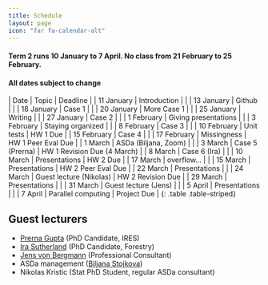 ```yaml
---
title: Schedule
layout: page
icon: "far fa-calendar-alt"
---
```


#### Term 2 runs 10 January to 7 April. No class from 21 February to 25 February.
#### All dates subject to change

| Date        | Topic                   | Deadline                    |
| 11 January  | Introduction            |                             |
| 13 January  | Github                  |                             |
| 18 January  | Case 1                  |                             |
| 20 January  | More Case 1             |                             |
| 25 January  | Writing                 |                             |
| 27 January  | Case 2                  |                             |
| 1 February  | Giving presentations    |                             |
| 3 February  | Staying organized       |                             |
| 8 February  | Case 3                  |                             |
| 10 February | Unit tests              | HW 1 Due                    |
| 15 February | Case 4                  |                             |
| 17 February | Missingness             | HW 1 Peer Eval Due          |
| 1 March     | ASDa (Biljana, Zoom)    |                             |
| 3 March     | Case 5 (Prerna)         | HW 1 Revision Due (4 March) |
| 8 March     | Case 6 (Ira)            |                             |
| 10 March    | Presentations           | HW 2 Due                    |
| 17 March    | overflow...             |                             |
| 15 March    | Presentations           | HW 2 Peer Eval Due          |
| 22 March    | Presentations           |                             |
| 24 March    | Guest lecture (Nikolas) | HW 2 Revision Due           |
| 29 March    | Presentations           |                             |
| 31 March    | Guest lecture (Jens)    |                             |
| 5 April     | Presentations           |                             |
| 7 April     | Parallel computing      | Project Due                 |
{: .table .table-striped}


## Guest lecturers

- [Prerna Gupta](https://ires.ubc.ca/person/prerna-gupta/) (PhD Candidate, IRES)
- [Ira Sutherland](http://www.irasutherland.com) (PhD Candidate, Forestry)
- [Jens von Bergmann](https://mountainmath.ca) (Professional Consultant)
- ASDa management ([Biljana Stojkova](https://asda.stat.ubc.ca/about.html))
- Nikolas Kristic (Stat PhD Student, regular ASDa consultant)

